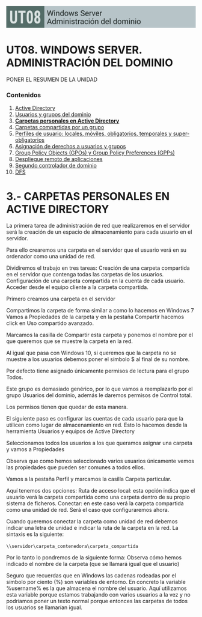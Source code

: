 <link rel="stylesheet" href="../styles.css">

![Carátula UT08](imgs/caratula_ut08.png)

# UT08. WINDOWS SERVER. ADMINISTRACIÓN DEL DOMINIO

PONER EL RESUMEN DE LA UNIDAD

### Contenidos

1. [Active Directory](01_active_directory.md)
2. [Usuarios y grupos del dominio](02_usuarios_dominio.md)
3. [**Carpetas personales en Active Directory**](03_carpetas_personales.md)
4. [Carpetas compartidas por un grupo](04_carpetas_compartidas_grupo.md)
5. [Perfiles de usuario: locales, móviles, obligatorios, temporales y super-obligatorios](05_perfiles_usuarios.md)
6. [Asignación de derechos a usuarios y grupos](06_derechos_usuarios.md)
7. [Group Policy Objects (GPOs) y Group Policy Preferences (GPPs)](07_gpo_gpp.md)
8. [Despliegue remoto de aplicaciones](08_despliegue_aplicaciones.md)
9. [Segundo controlador de dominio](09_segundo_dc.md)
10. [DFS](10_dfs.md)


# 3.- CARPETAS PERSONALES EN ACTIVE DIRECTORY

La primera tarea de administración de red que realizaremos en el servidor será la creación de un espacio de almacenamiento para cada usuario en el servidor.

Para ello crearemos una carpeta en el servidor que el usuario verá en su ordenador como una unidad de red.

Dividiremos el trabajo en tres tareas:
Creación de una carpeta compartida en el servidor que contenga todas las carpetas de los usuarios.
Configuración de una carpeta compartida en la cuenta de cada usuario.
Acceder desde el equipo cliente a la carpeta compartida.

Primero creamos una carpeta en el servidor

Compartimos la carpeta de forma similar a como lo hacemos en Windows 7
Vamos a Propiedades de la carpeta y en la pestaña Compartir hacemos click en Uso compartido avanzado.

Marcamos la casilla de Compartir esta carpeta y ponemos el nombre por el que queremos que se muestre la carpeta en la red.

Al igual que pasa con Windows 10, si queremos que la carpeta no se muestre a los usuarios debemos poner el símbolo $ al final de su nombre.

Por defecto tiene asignado únicamente permisos de lectura para el grupo Todos.

Este grupo es demasiado genérico, por lo que vamos a reemplazarlo por el grupo Usuarios del dominio, además le daremos permisos de Control total. 

Los permisos tienen que quedar de esta manera.

El siguiente paso es configurar las cuentas de cada usuario para que la utilicen como lugar de almacenamiento en red.
Esto lo hacemos desde la herramienta Usuarios y equipos de Active Directory

Seleccionamos todos los usuarios a los que queramos asignar una carpeta y vamos a Propiedades

Observa que como hemos seleccionado varios usuarios únicamente vemos las propiedades que pueden ser comunes a todos ellos.

Vamos a la pestaña Perfil y marcamos la casilla Carpeta particular.

Aquí tenemos dos opciones:
Ruta de acceso local: esta opción indica que el usuario verá la carpeta compartida como una carpeta dentro de su propio sistema de ficheros.
Conectar: en este caso verá la carpeta compartida como una unidad de red. Será el caso que configuraremos ahora.

Cuando queremos conectar la carpeta como unidad de red debemos indicar una letra de unidad e indicar la ruta de la carpeta en la red.
La sintaxis es la siguiente:

`\\servidor\carpeta_contenedora\carpeta_compartida`

Por lo tanto lo pondremos de la siguiente forma:
Observa cómo hemos indicado el nombre de la carpeta (que se llamará igual que el usuario)

Seguro que recuerdas que en Windows las cadenas rodeadas por el símbolo por ciento (%) son variables de entorno.
En concreto la variable %username% es la que almacena el nombre del usuario.
Aquí utilizamos esta variable porque estamos trabajando con varios usuarios a la vez y no podríamos poner un texto normal porque entonces las carpetas de todos los usuarios se llamarían igual.

